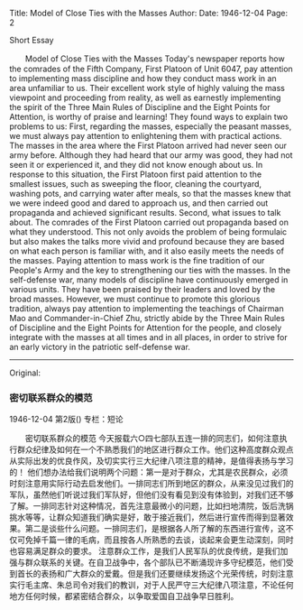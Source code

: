 Title: Model of Close Ties with the Masses
Author: 
Date: 1946-12-04
Page: 2

Short Essay

　　Model of Close Ties with the Masses
    Today's newspaper reports how the comrades of the Fifth Company, First Platoon of Unit 6047, pay attention to implementing mass discipline and how they conduct mass work in an area unfamiliar to us. Their excellent work style of highly valuing the mass viewpoint and proceeding from reality, as well as earnestly implementing the spirit of the Three Main Rules of Discipline and the Eight Points for Attention, is worthy of praise and learning!
    They found ways to explain two problems to us: First, regarding the masses, especially the peasant masses, we must always pay attention to enlightening them with practical actions. The masses in the area where the First Platoon arrived had never seen our army before. Although they had heard that our army was good, they had not seen it or experienced it, and they did not know enough about us. In response to this situation, the First Platoon first paid attention to the smallest issues, such as sweeping the floor, cleaning the courtyard, washing pots, and carrying water after meals, so that the masses knew that we were indeed good and dared to approach us, and then carried out propaganda and achieved significant results. Second, what issues to talk about. The comrades of the First Platoon carried out propaganda based on what they understood. This not only avoids the problem of being formulaic but also makes the talks more vivid and profound because they are based on what each person is familiar with, and it also easily meets the needs of the masses.
    Paying attention to mass work is the fine tradition of our People's Army and the key to strengthening our ties with the masses. In the self-defense war, many models of discipline have continuously emerged in various units. They have been praised by their leaders and loved by the broad masses. However, we must continue to promote this glorious tradition, always pay attention to implementing the teachings of Chairman Mao and Commander-in-Chief Zhu, strictly abide by the Three Main Rules of Discipline and the Eight Points for Attention for the people, and closely integrate with the masses at all times and in all places, in order to strive for an early victory in the patriotic self-defense war.



<hr /> 

Original: 


### 密切联系群众的模范

1946-12-04
第2版()
专栏：短论

　　密切联系群众的模范
    今天报载六○四七部队五连一排的同志们，如何注意执行群众纪律及如何在一个不熟悉我们的地区进行群众工作。他们这种高度群众观点从实际出发的优良作风，及切实实行三大纪律八项注意的精神，是值得表扬与学习的！
    他们想办法给我们说明两个问题：第一是对于群众，尤其是农民群众，必须时刻注意用实际行动去启发他们。一排同志们所到地区的群众，从来没见过我们的军队，虽然他们听说过我们军队好，但他们没有看见到没有体验到，对我们还不够了解。一排同志针对这种情况，首先注意最微小的问题，比如扫地清院，饭后洗锅挑水等等，让群众知道我们确实是好，敢于接近我们，然后进行宣传而得到显著效果。第二是谈些什么问题。一排同志们，是根据各人所了解的东西进行宣传，这不仅可免掉千篇一律的毛病，而且按各人所熟悉的去谈，谈起来会更生动深刻，同时也容易满足群众的要求。
    注意群众工作，是我们人民军队的优良传统，是我们加强与群众联系的关键。在自卫战争中，各个部队已不断涌现许多守纪模范，他们受到首长的表扬和广大群众的爱戴。但是我们还要继续发扬这个光荣传统，时刻注意实行毛主席、朱总司令对我们的教训，对于人民严守三大纪律八项注意，不论任何地方任何时候，都紧密结合群众，以争取爱国自卫战争早日胜利。
